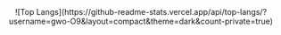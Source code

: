 
<div align="center">
  ![Top Langs](https://github-readme-stats.vercel.app/api/top-langs/?username=gwo-O9&layout=compact&theme=dark&count-private=true)
</div>
